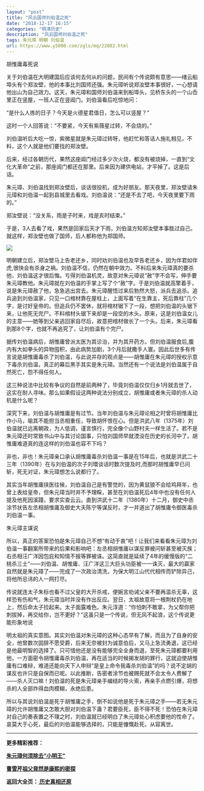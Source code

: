 ```yaml
---
layout: "post"
title: "风云国师刘伯温之死"
date: "2018-12-17 16:15"
categories: "明清历史"
description: "风云国师刘伯温之死"
tags: 朱元璋 明朝 刘伯温
url: https://www.y5000.com/zgls/mq/22082.html
---
```






胡惟庸毒死说

关于刘伯温在大明建国后应该何去何从的问题，民间有个传说颇有意思——绪云船埠头有个郑汝壁，他的本事比刘国师还强。朱元璋听说郑汝壁本事很好，一心想请他出山为自己效力。这天，朱元璋和国师刘伯温来到船埠头，见桥东头的一个山岙里正在竖屋，一班人正在竖阊门。刘伯温看后吃惊地问：

“是什么人拣的日子？今天是火德星君值日，怎么可以竖屋？”

这时一个人回答说：“不要紧，今天有紫薇星过转，不会烧的。”

刘伯温听后大吃一惊，紫微星就是朱元璋过转呀，他赶忙和答话人施礼相见，不料，这个人就是他们要找的郑汝壁。

后来，经过各朝历代，果然这座阊门经过多少次火烧，都没有被烧掉，一直到“文化大革命”之前，那座阊门都还在那里。后来因为建供电站，才平掉了。这是后话。

朱元璋、刘伯温找到郑汝壁后，谈话很投机，成为好朋友。那天夜里，郑汝壁请朱元璋和刘伯温一起到县城里去看戏。刘伯温说：“还是不去了吧，今天夜里要下雨的。”

郑汝壁说：“没关系，雨是子时来，戏是亥时结束。”

于是，3人去看了戏，果然是回家后天才下雨，刘伯温方知郑汝壁本事胜过自己。就这样，郑汝壁也做了国师，后人都称他为郑国师。

![](https://img.y5000.com/uploads/allimg/170527/11-1F52G41234G9.jpg)

明朝建立后，郑汝壁马上告老还乡，同时劝刘伯温也及早告老还乡，因为伴君如伴虎,很快会有杀身之祸。刘伯温不信，仍然在朝中效力。不料后来朱元璋真的要杀他，刘伯温这才很后悔。亏得刘伯温机灵，故意对朱元璋说“赦”字不会写，伸手要朱元璋教他。朱元璋就在刘伯温的手掌上写了个“赦”字。于是刘伯温就高擎着手，说是朱元璋赦了他，急急逃出宫去。朱元璋醒悟过来后勃然大怒，派兵去追杀。追兵追到刘伯温家，只见一口棺材靠在屋柱上，上面写着“在生靠主，死后靠柱”几个字，是讨好皇帝的。但追兵仍不罢休，就将棺材锯下了一段，想把刘伯温的头锯下来，让他死无完尸。不料棺材头锯下来却是一段空的木头。原来，这是刘伯温女儿的主意——她等到父亲逃回家自尽后，故意把棺材做长了一个头。后来，朱元璋看到那8个字，也就不再追究了，让刘伯温有个完尸。

据传刘伯温病后，胡惟庸曾派太医为其诊治，并为其开药方。但刘伯温服食后,腹内有大如拳头的异物囤积，由此病势加剧，3个月后就撒手人寰。因此后世多有传言说是胡惟庸毒杀了刘伯温，与此说并存的观点是——胡惟庸在朱元璋的授权示意下毒杀刘伯温，真正的幕后黑手其实是朱元璋。当然还有一个说法是刘伯温属于自然死亡，怨不得任何人。

这三种说法中比较有争议的自然是前两种了，毕竟刘伯温仅仅归乡1月就去世了，这实在耐人寻味。那么如果假设这两种说法分别成立，胡惟庸或者朱元璋的杀人动机是什么呢？

深究下来，刘伯温与胡惟庸是有过节。当年刘伯温与朱元璋论相之时曾将胡惟庸比作小马，喻其不能担当丞相重任，导致胡怀恨在心。但是洪武八年（1375年）刘伯温就已远离朝政，为人低调，谨言慎行，完全像个山野村夫一样生活了。若不是朱元璋还时常致书山中与其讨论国事，只怕刘国师早就湮没在历史的长河中了。胡惟庸难道真的连这样的刘伯温也容不下吗？

非也，非也！朱元璋亲口承认胡惟庸毒杀刘伯温一事是在15年后，也就是洪武二十三年（1390年）在与刘伯温的次子刘環谈话时数次提及时,而那时胡惟庸早已问斩，死无对证，朱元璋想怎么说都行了。

其实当年胡惟庸挟医往候，刘伯温自己是有警觉的，因为黄鼠狼不会给鸡拜年，也曾上表给皇帝，但朱元璋当时并不予理睬，甚至在刘伯温死后4年中也没有任何人提及他死因溪踐，要求实查云云。直到洪武十二年（1380年）十二月，御史中丞涂节状告左丞相胡惟庸及御史大夫陈宁等谋反时，才一并道出了胡惟庸令御医毒杀刘伯温一事。

朱元璋主谋说

所以，真正的答案恐怕是朱元璋自己不想“有动于衷”吧！让我们来看看朱元璋为刘伯温一事翻案所带来的后果和影响吧：左丞相胡惟庸以谋反罪被问斩甚至被灭族；右丞相汪广洋因包庇和知情不报等罪被诛。这简直就是延续了4年的缓慢版的“二桃杀三士”——刘伯温、胡惟庸、汪广洋这三大巨头功臣被一一诛灭，最大的贏家自然就是朱元璋了——完成了一次政治清洗，为保大明江山代代相传而铲除异己，将他所忌讳的人一网打尽。

传说就连太子朱标也看不过父皇的大开杀戒，便婉言劝诫父亲不要再滥杀无辜，这样恐有伤和气，朱元璋当时并没有作出反应。翌日，太祖故意将一根荆杖扔在地上，然后命太子捡起来。太子面露难色。朱元淳道：“你怕刺不敢拿，为父帮你把刺拔掉，再交给你，岂不更好？”这虽只是一个传说，但无风不起浪，这个传说更能形象地说

明太祖的真实意图。其实刘伯温对朱元璋的这种心态早有了解，而且为了自身的安全，他曾数次固辞不愿受爵，后来无奈被封为诚意伯后，又马上急流勇退，这已经是他最明智的选择了。只可惜他还是没有能够完全全身而退，至死朱元璋都要利用他，一方面密令胡惟庸毒杀刘伯温，再在适当的时候揭发胡的罪行，这就迫使胡惟庸有口难辩，难道还能向天下人申辩“是皇上命令我毒杀刘伯温”的吗？说不定胡的谋反也许只是自保而已呢。以此推断，告密者涂节也被赐死就不会太令人费解了——杀人灭口嘛！刘伯温的死是朱元璋亲手编结的导火索，再亲手点燃引爆，将想杀的人全部炸得血肉模糊，永绝后患。

所以与其说刘伯温是死于胡惟庸之手，倒不如说他是死于朱元璋之手——若无朱元璋的允许胡惟庸又怎敢大胆对刘伯温下蛊？君要臣死，臣不得不死！恐怕在朱元璋对自己的奏表置之不理之时，刘伯温就已经明白了朱元璋处心积虑要他的性命了。哀莫大于心死，最后的刘伯温能够选择的，只能是慷慨赴死，从容离世。

* * *

**更多精彩推荐：**

**[朱元璋何须除去“小明王”](https://www.y5000.com/zgls/mq/22083.html)**

**[曹雪芹祖父竟然是康熙的密探](https://www.y5000.com/zgls/mq/22084.html)**

**返回大全页：[ 历史真相还原](https://www.y5000.com/zgls/22286.html)**
